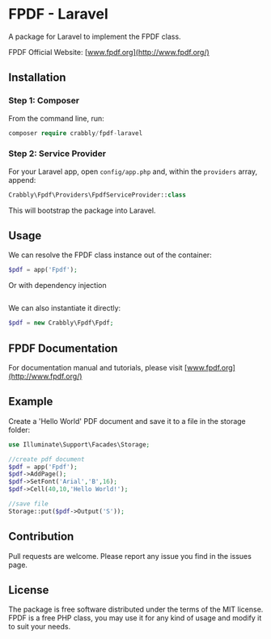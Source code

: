 # FPDF - Laravel

A package for Laravel to implement the FPDF class.

FPDF Official Website: 
[www.fpdf.org](http://www.fpdf.org/)


## Installation

### Step 1: Composer

From the command line, run:

```php
composer require crabbly/fpdf-laravel
```

### Step 2: Service Provider

For your Laravel app, open `config/app.php` and, within the `providers` array, append:

```php
Crabbly\Fpdf\Providers\FpdfServiceProvider::class
```

This will bootstrap the package into Laravel.

## Usage

We can resolve the FPDF class instance out of the container:

```php
$pdf = app('Fpdf');

```

Or with dependency injection

```php

```

We can also instantiate it directly:

```php
$pdf = new Crabbly\Fpdf\Fpdf;
```

## FPDF Documentation

For documentation manual and tutorials, please visit [www.fpdf.org](http://www.fpdf.org/)

## Example

Create a 'Hello World' PDF document and save it to a file in the storage folder:

```php
use Illuminate\Support\Facades\Storage;

//create pdf document
$pdf = app('Fpdf');
$pdf->AddPage();
$pdf->SetFont('Arial','B',16);
$pdf->Cell(40,10,'Hello World!');

//save file
Storage::put($pdf->Output('S'));
```

## Contribution

Pull requests are welcome.
Please report any issue you find in the issues page.

## License

The package is free software distributed under the terms of the MIT license.
FPDF is a free PHP class, you may use it for any kind of usage and modify it to suit your needs.